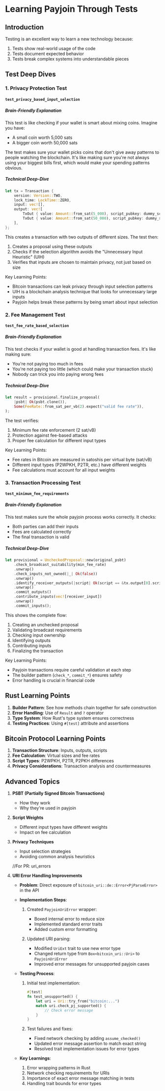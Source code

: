 # Learning Payjoin Through Tests

## Introduction
Testing is an excellent way to learn a new technology because:
1. Tests show real-world usage of the code
2. Tests document expected behavior
3. Tests break complex systems into understandable pieces

## Test Deep Dives

### 1. Privacy Protection Test
#### `test_privacy_based_input_selection`

##### Brain-Friendly Explanation
This test is like checking if your wallet is smart about mixing coins. Imagine you have:
- A small coin worth 5,000 sats
- A bigger coin worth 50,000 sats

The test makes sure your wallet picks coins that don't give away patterns to people watching the blockchain. It's like making sure you're not always using your biggest bills first, which would make your spending patterns obvious.

##### Technical Deep-Dive
```rust
let tx = Transaction {
    version: Version::TWO,
    lock_time: LockTime::ZERO,
    input: vec![],
    output: vec![
        TxOut { value: Amount::from_sat(5_000), script_pubkey: dummy_script.clone() },
        TxOut { value: Amount::from_sat(50_000), script_pubkey: dummy_script },
    ],
};
```
This creates a transaction with two outputs of different sizes. The test then:
1. Creates a proposal using these outputs
2. Checks if the selection algorithm avoids the "Unnecessary Input Heuristic" (UIH)
3. Verifies that inputs are chosen to maintain privacy, not just based on size

Key Learning Points:
- Bitcoin transactions can leak privacy through input selection patterns
- UIH is a blockchain analysis technique that looks for unnecessary large inputs
- Payjoin helps break these patterns by being smart about input selection

### 2. Fee Management Test
#### `test_fee_rate_based_selection`

##### Brain-Friendly Explanation
This test checks if your wallet is good at handling transaction fees. It's like making sure:
- You're not paying too much in fees
- You're not paying too little (which could make your transaction stuck)
- Nobody can trick you into paying wrong fees

##### Technical Deep-Dive
```rust
let result = provisional.finalize_proposal(
    |psbt| Ok(psbt.clone()),
    Some(FeeRate::from_sat_per_vb(2).expect("valid fee rate")),
);
```
The test verifies:
1. Minimum fee rate enforcement (2 sat/vB)
2. Protection against fee-based attacks
3. Proper fee calculation for different input types

Key Learning Points:
- Fee rates in Bitcoin are measured in satoshis per virtual byte (sat/vB)
- Different input types (P2WPKH, P2TR, etc.) have different weights
- Fee calculations must account for all input weights

### 3. Transaction Processing Test
#### `test_minimum_fee_requirements`

##### Brain-Friendly Explanation
This test makes sure the whole payjoin process works correctly. It checks:
- Both parties can add their inputs
- Fees are calculated correctly
- The final transaction is valid

##### Technical Deep-Dive
```rust
let provisional = UncheckedProposal::new(original_psbt)
    .check_broadcast_suitability(min_fee_rate)
    .unwrap()
    .check_inputs_not_owned(|_| Ok(false))
    .unwrap()
    .identify_receiver_outputs(|script| Ok(script == &tx.output[0].script_pubkey))
    .unwrap()
    .commit_outputs()
    .contribute_inputs(vec![receiver_input])
    .unwrap()
    .commit_inputs();
```
This shows the complete flow:
1. Creating an unchecked proposal
2. Validating broadcast requirements
3. Checking input ownership
4. Identifying outputs
5. Contributing inputs
6. Finalizing the transaction

Key Learning Points:
- Payjoin transactions require careful validation at each step
- The builder pattern (`check_*`, `commit_*`) ensures safety
- Error handling is crucial in financial code

## Rust Learning Points
1. **Builder Pattern**: See how methods chain together for safe construction
2. **Error Handling**: Use of `Result` and `?` operator
3. **Type System**: How Rust's type system ensures correctness
4. **Testing Practices**: Using `#[test]` attribute and assertions

## Bitcoin Protocol Learning Points
1. **Transaction Structure**: Inputs, outputs, scripts
2. **Fee Calculation**: Virtual sizes and fee rates
3. **Script Types**: P2WPKH, P2TR, P2PKH differences
4. **Privacy Considerations**: Transaction analysis and countermeasures

## Advanced Topics
1. **PSBT (Partially Signed Bitcoin Transactions)**
   - How they work
   - Why they're used in payjoin
2. **Script Weights**
   - Different input types have different weights
   - Impact on fee calculation
3. **Privacy Techniques**
   - Input selection strategies
   - Avoiding common analysis heuristics


   //For PR: uri_errors

4. **URI Error Handling Improvements**
   - **Problem**: Direct exposure of `bitcoin_uri::de::Error<PjParseError>` in the API
   
   - **Implementation Steps**:
     1. Created `PayjoinUriError` wrapper:
        - Boxed internal error to reduce size
        - Implemented standard error traits
        - Added custom error formatting
   
     2. Updated URI parsing:
        - Modified `UriExt` trait to use new error type
        - Changed return type from `Box<bitcoin_uri::Uri>` to `PayjoinUriError`
        - Improved error messages for unsupported payjoin cases
   
   - **Testing Process**:
     1. Initial test implementation:
        ```rust
        #[test]
        fn test_unsupported() {
            let uri = Uri::try_from("bitcoin:...")
            match uri.check_pj_supported() {
                // Check error message
            }
        }
        ```
   
     2. Test failures and fixes:
        - Fixed network checking by adding `assume_checked()`
        - Updated error message assertion to match exact string
        - Resolved trait implementation issues for error types
   
   - **Key Learnings**:
     1. Error wrapping patterns in Rust
     2. Network checking requirements for URIs
     3. Importance of exact error message matching in tests
     4. Handling trait bounds for error types



